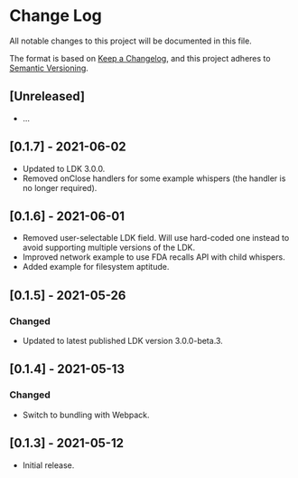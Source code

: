 # Change Log

All notable changes to this project will be documented in this file.

The format is based on [Keep a Changelog](https://keepachangelog.com/en/1.0.0/), and this project
adheres to [Semantic Versioning](https://semver.org/spec/v2.0.0.html).

## [Unreleased]

- ...

## [0.1.7] - 2021-06-02

- Updated to LDK 3.0.0.
- Removed onClose handlers for some example whispers (the handler is no longer required).

## [0.1.6] - 2021-06-01

- Removed user-selectable LDK field. Will use hard-coded one instead to avoid supporting multiple
  versions of the LDK.
- Improved network example to use FDA recalls API with child whispers.
- Added example for filesystem aptitude.

## [0.1.5] - 2021-05-26

### Changed

- Updated to latest published LDK version 3.0.0-beta.3.

## [0.1.4] - 2021-05-13

### Changed

- Switch to bundling with Webpack.

## [0.1.3] - 2021-05-12

- Initial release.
